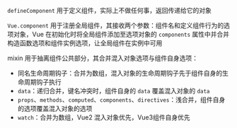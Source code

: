 `defineComponent` 用于定义组件，实际上不做任何事，返回传递给它的对象

`Vue.component` 用于注册全局组件，其接收两个参数：组件名和定义组件行为的选项对象，Vue 在初始化时将全局组件添加至选项对象的 `components` 属性中并合并构造函数选项和组件实例选项，让全局组件在实例中可用

mixin 用于抽离组件公共部分，其合并混入对象选项与组件自身选项：

* 同名生命周期钩子：合并为数组，混入对象的生命周期钩子先于组件自身的生命周期钩子执行
* `data`：递归合并，键名冲突时，组件自身的 `data` 覆盖混入对象的 `data`
* `props`、`methods`、`computed`、`components`、`directives`：浅合并，组件自身的选项覆盖混入对象的选项
* `watch`：合并为数组，Vue2 混入对象优先，Vue3组件自身优先
